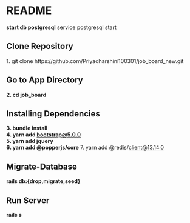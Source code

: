 # README
**start db postgresql**
service postgresql start
<h2>Clone Repository</h2>
1. git clone https://github.com/Priyadharshini100301/job_board_new.git
<h2>Go to App Directory</h2>
<b>2. cd job_board</b>
<h2>Installing Dependencies</h2>
 
<b>3. bundle install<br>
4. yarn add bootstrap@5.0.0 <br>
5. yarn add jquery  <br>
6. yarn add @popperjs/core</b>
7. yarn add @redis/client@13.14.0
<h2>Migrate-Database</h2>

<b>rails db:{drop,migrate,seed}</b>


<h2>Run Server</h2>
<b>rails s</b>

